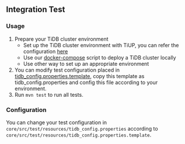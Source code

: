 ## Integration Test
### Usage
1. Prepare your TiDB cluster environment
   - Set up the TiDB cluster environment with TiUP, you can refer the configuration [here](../../../config/tidb.toml)
   - Use our [docker-compose](../../../docker-compose.yaml) script to deploy a TiDB cluster locally
   - Use other way to set up an appropriate environment
2. You can modify test configuration placed in [tidb_config.properties.template](./resources/tidb_config.properties.template), copy this template as tidb_config.properties and config this file according to your environment.
3. Run `mvn test` to run all tests.

### Configuration
You can change your test configuration in `core/src/test/resources/tidb_config.properties` according to `core/src/test/resources/tidb_config.properties.template`.